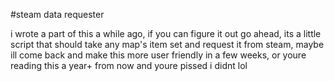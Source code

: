#steam data requester

i wrote a part of this a while ago, if you can figure it out go ahead, its a little script that should take any map's item set and request it from steam, maybe ill come back and make this more user friendly in a few weeks, or youre reading this a year+ from now and youre pissed i didnt lol
